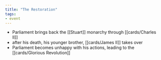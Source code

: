 ```yaml
---
title: "The Restoration"
tags:
- event
---
```

- Parliament brings back the [[Stuart]] monarchy through [[cards/Charles II]]
- after his death, his younger brother, [[cards/James II]] takes over
- Parliament becomes unhappy with his actions, leading to the [[cards/Glorious Revolution]]